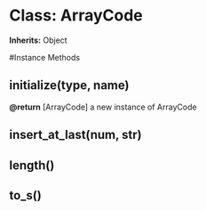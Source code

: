 # Class: ArrayCode
**Inherits:** Object
    




#Instance Methods
## initialize(type, name) [](#method-i-initialize)

**@return** [ArrayCode] a new instance of ArrayCode

## insert_at_last(num, str) [](#method-i-insert_at_last)

## length() [](#method-i-length)

## to_s() [](#method-i-to_s)

